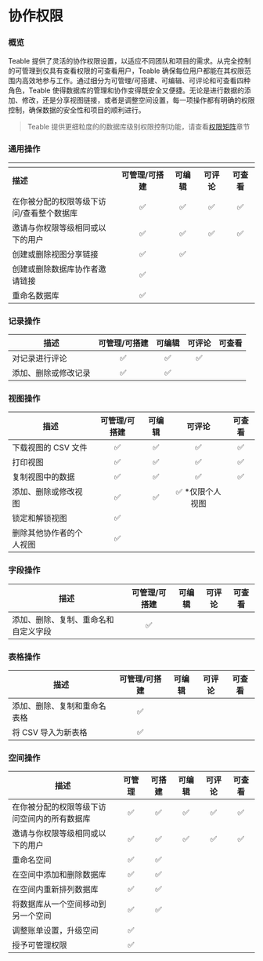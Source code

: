 # 协作权限

### 概览

Teable 提供了灵活的协作权限设置，以适应不同团队和项目的需求。从完全控制的可管理到仅具有查看权限的可查看用户，Teable 确保每位用户都能在其权限范围内高效地参与工作。通过细分为可管理/可搭建、可编辑、可评论和可查看四种角色，Teable 使得数据库的管理和协作变得既安全又便捷。无论是进行数据的添加、修改，还是分享视图链接，或者是调整空间设置，每一项操作都有明确的权限控制，确保数据的安全性和项目的顺利进行。

> Teable 提供更细粒度的的数据库级别权限控制功能，请查看[权限矩阵](../quan-xian-guan-li.md)章节

### 通用操作

<table data-header-hidden><thead><tr><th width="206"></th><th align="center"></th><th align="center"></th><th align="center"></th><th align="center"></th></tr></thead><tbody><tr><td><strong>描述</strong></td><td align="center"><strong>可管理/可搭建</strong></td><td align="center"><strong>可编辑</strong></td><td align="center"><strong>可评论</strong></td><td align="center"><strong>可查看</strong></td></tr><tr><td>在你被分配的权限等级下访问/查看整个数据库</td><td align="center">✅</td><td align="center">✅</td><td align="center">✅</td><td align="center">✅</td></tr><tr><td>邀请与你权限等级相同或以下的用户</td><td align="center">✅</td><td align="center">✅</td><td align="center">✅</td><td align="center">✅</td></tr><tr><td>创建或删除视图分享链接</td><td align="center">✅</td><td align="center">✅</td><td align="center"></td><td align="center"></td></tr><tr><td>创建或删除数据库协作者邀请链接</td><td align="center">✅</td><td align="center"></td><td align="center"></td><td align="center"></td></tr><tr><td>重命名数据库</td><td align="center">✅</td><td align="center"></td><td align="center"></td><td align="center"></td></tr></tbody></table>

### 记录操作

| **描述**     | **可管理/可搭建** | **可编辑** | **可评论** | **可查看** |
| ---------- | :---------: | :-----: | :-----: | :----: |
| 对记录进行评论    |      ✅      |    ✅    |    ✅    |        |
| 添加、删除或修改记录 |      ✅      |    ✅    |         |        |

### 视图操作

| **描述**       | **可管理/可搭建** | **可编辑** |   **可评论**  | **可查看** |
| ------------ | :---------: | :-----: | :--------: | :----: |
| 下载视图的 CSV 文件 |      ✅      |    ✅    |      ✅     |    ✅   |
| 打印视图         |      ✅      |    ✅    |      ✅     |    ✅   |
| 复制视图中的数据     |      ✅      |    ✅    |      ✅     |    ✅   |
| 添加、删除或修改视图   |      ✅      |    ✅    | ✅ \*仅限个人视图 |        |
| 锁定和解锁视图      |      ✅      |         |            |        |
| 删除其他协作者的个人视图 |      ✅      |         |            |        |

### 字段操作

| **描述**             | **可管理/可搭建** | **可编辑** | **可评论** | **可查看** |
| ------------------ | :---------: | :-----: | :-----: | :----: |
| 添加、删除、复制、重命名和自定义字段 |      ✅      |         |         |        |

### 表格操作

| **描述**         | **可管理/可搭建** | **可编辑** | **可评论** | **可查看** |
| -------------- | :---------: | :-----: | :-----: | :----: |
| 添加、删除、复制和重命名表格 |      ✅      |         |         |        |
| 将 CSV 导入为新表格   |      ✅      |         |         |        |

### 空间操作

<table><thead><tr><th width="207">描述</th><th align="center">可管理</th><th align="center">可搭建</th><th align="center">可编辑</th><th align="center">可评论</th><th align="center">可查看</th></tr></thead><tbody><tr><td>在你被分配的权限等级下访问空间内的所有数据库</td><td align="center">✅</td><td align="center">✅</td><td align="center">✅</td><td align="center">✅</td><td align="center">✅</td></tr><tr><td>邀请与你权限等级相同或以下的用户</td><td align="center">✅</td><td align="center">✅</td><td align="center">✅</td><td align="center">✅</td><td align="center">✅</td></tr><tr><td>重命名空间</td><td align="center">✅</td><td align="center">✅</td><td align="center"></td><td align="center"></td><td align="center"></td></tr><tr><td>在空间中添加和删除数据库</td><td align="center">✅</td><td align="center">✅</td><td align="center"></td><td align="center"></td><td align="center"></td></tr><tr><td>在空间内重新排列数据库</td><td align="center">✅</td><td align="center">✅</td><td align="center"></td><td align="center"></td><td align="center"></td></tr><tr><td>将数据库从一个空间移动到另一个空间</td><td align="center">✅</td><td align="center">✅</td><td align="center"></td><td align="center"></td><td align="center"></td></tr><tr><td>调整账单设置，升级空间</td><td align="center">✅</td><td align="center"></td><td align="center"></td><td align="center"></td><td align="center"></td></tr><tr><td>授予可管理权限</td><td align="center">✅</td><td align="center"></td><td align="center"></td><td align="center"></td><td align="center"></td></tr></tbody></table>
